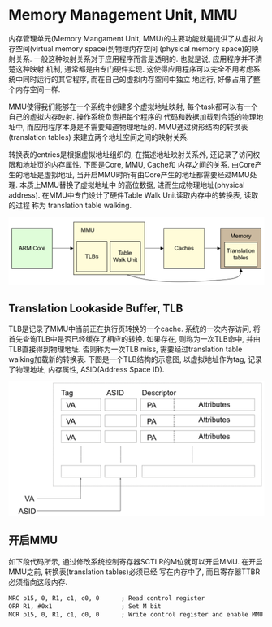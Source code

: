 # Memory Management Unit, MMU

内存管理单元(Memory Mangament Unit, MMU)的主要功能就是提供了从虚拟内存空间(virtual memory space)到物理内存空间
(physical memory space)的映射关系. 一般这种映射关系对于应用程序而言是透明的. 也就是说, 应用程序并不清楚这种映射
机制, 通常都是由专门硬件实现. 这使得应用程序可以完全不用考虑系统中同时运行的其它程序, 而在自己的虚拟内存空间中独立
地运行, 好像占用了整个内存空间一样.

MMU使得我们能够在一个系统中创建多个虚拟地址映射, 每个task都可以有一个自己的虚拟内存映射. 操作系统负责把每个程序的
代码和数据加载到合适的物理地址中, 而应用程序本身是不需要知道物理地址的. MMU通过树形结构的转换表(translation tables)
来建立两个地址空间之间的映射关系. 

转换表的entries是根据虚拟地址组织的, 在描述地址映射关系外, 还记录了访问权限和地址页的内存属性. 下图是Core, MMU, Cache和
内存之间的关系. 由Core产生的地址是虚拟地址, 当开启MMU时所有由Core产生的地址都需要经过MMU处理. 本质上MMU替换了虚拟地址中
的高位数据, 进而生成物理地址(physical address). 在MMU中专门设计了硬件Table Walk Unit读取内存中的转换表, 读取的过程
称为 translation table walking.

![MMU](/docs/images/memory_management_unit.png)

## Translation Lookaside Buffer, TLB

TLB是记录了MMU中当前正在执行页转换的一个cache. 系统的一次内存访问, 将首先查询TLB中是否已经缓存了相应的转换. 如果存在,
则称为一次TLB命中, 并由TLB直接得到物理地址. 否则称为一次TLB miss, 需要经过translation table walking加载新的转换表.
下图是一个TLB结构的示意图, 以虚拟地址作为tag, 记录了物理地址, 内存属性, ASID(Address Space ID).

![Illustration of TLB structure](/docs/images/tlb_structure.png)

## 开启MMU

如下段代码所示, 通过修改系统控制寄存器SCTLR的M位就可以开启MMU. 在开启MMU之前, 转换表(translation tables)必须已经
写在内存中了, 而且寄存器TTBR必须指向这段内存.

	MRC p15, 0, R1, c1, c0, 0      ; Read control register
	ORR R1, #0x1                   ; Set M bit
	MCR p15, 0, R1, c1, c0, 0      ; Write control register and enable MMU
	

